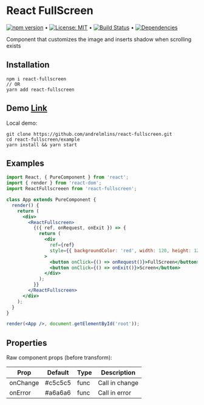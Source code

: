 # React FullScreen

[![npm version](https://badge.fury.io/js/react-fullscreen.svg)](https://www.npmjs.com/package/react-fullscreen) &bull; [![License: MIT](https://img.shields.io/badge/License-MIT-yellow.svg)](https://github.com/andrelmlins/react-fullscreen/blob/master/LICENSE) &bull; [![Build Status](https://travis-ci.com/andrelmlins/react-fullscreen.svg?branch=master)](https://travis-ci.com/andrelmlins/react-fullscreen) &bull; [![Dependencies](https://david-dm.org/andrelmlins/react-fullscreen.svg)](https://david-dm.org/andrelmlins/react-fullscreen)

Component that customizes the image and inserts shadow when scrolling exists

## Installation

```
npm i react-fullscreen
// OR
yarn add react-fullscreen
```

## Demo [Link](https://react-fullscreen.netlify.com/)

Local demo:

```
git clone https://github.com/andrelmlins/react-fullscreen.git
cd react-fullscreen/example
yarn install && yarn start
```

## Examples

```jsx
import React, { PureComponent } from 'react';
import { render } from 'react-dom';
import ReactFullscreeen from 'react-fullscreen';

class App extends PureComponent {
  render() {
    return (
      <div>
        <ReactFullscreen>
          {({ ref, onRequest, onExit }) => {
            return (
              <div
                ref={ref}
                style={{ backgroundColor: 'red', width: 120, height: 120 }}
              >
                <button onClick={() => onRequest()}>FullScreen</button>
                <button onClick={() => onExit()}>Screen</button>
              </div>
            );
          }}
        </ReactFullscreen>
      </div>
    );
  }
}

render(<App />, document.getElementById('root'));
```

## Properties

Raw component props (before transform):

| Prop     | Default | Type | Description    |
| -------- | ------- | ---- | -------------- |
| onChange | #c5c5c5 | func | Call in change |
| onError  | #a6a6a6 | func | Call in error  |
